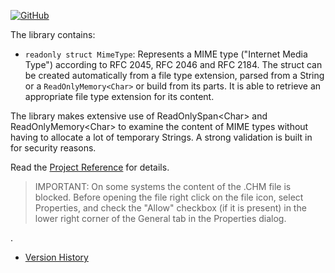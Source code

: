 [![GitHub](https://img.shields.io/github/license/FolkerKinzel/MimeTypes)](https://github.com/FolkerKinzel/MimeTypes/blob/master/LICENSE)

The library contains:
* `readonly struct MimeType`: Represents a MIME type ("Internet Media Type") according to RFC 2045, RFC 2046 and RFC 2184. The struct can be created automatically from a file type extension, parsed from a String or a `ReadOnlyMemory<Char>` or build from its parts. It is able to retrieve an appropriate file type extension for its content.

The library makes extensive use of ReadOnlySpan&lt;Char&gt; and ReadOnlyMemory&lt;Char&gt; to examine the content of MIME types without having to allocate a lot of temporary Strings. A strong validation is built in for security reasons.

Read the [Project Reference](https://github.com/FolkerKinzel/MimeTypes/blob/master/ProjectReference/1.0.0-beta.1/FolkerKinzel.MimeTypes.Reference.en.chm) for details.

> IMPORTANT: On some systems the content of the .CHM file is blocked. Before opening the file right click on the file icon, select Properties, and check the "Allow" checkbox (if it is present) in the lower right corner of the General tab in the Properties dialog.

.
- [Version History](https://github.com/FolkerKinzel/MimeTypes/releases)



